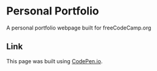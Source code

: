 # Personal Portfolio
A personal portfolio webpage built for freeCodeCamp.org
## Link
This page was built using [CodePen.io](https://codepen.io/tue41582/full/WdGoGo).
